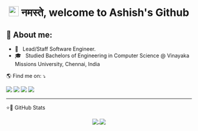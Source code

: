 <h1 align="center"><img src="https://media.giphy.com/media/hvRJCLFzcasrR4ia7z/giphy.gif" width=27px height=27px /> नमस्ते, welcome to Ashish's Github</h1>



## 📑 About me:

- 🌱 &nbsp; Lead/Staff Software Engineer.
- 🎓 &nbsp; Studied Bachelors of Engineering in Computer Science @ Vinayaka Missions University, Chennai, India

<p align="left">
🌎 Find me on: ⤵️
</p>


<p align="left">
  <a href="https://www.linkedin.com/in/asantikari/" alt="Linkedin">
  <img src="https://img.shields.io/badge/LinkedIn-0077B5?style=for-the-badge&logo=linkedin&logoColor=white" /></a>
  
  <a href="https://blog.ashishsantikari.info">
  <img src="https://img.shields.io/badge/Blog-orange?style=for-the-badge&logo=read-the-docs&logoColor=white"/></a>

  <a href="mailto:hi@ashishsantikari.info?Subject=Hello%20There!!&Body=Hi!%0AI%20saw%20your%20profile%20on%20GitHub%0A.">
  <img src="https://img.shields.io/badge/Microsoft_Outlook-0078D4?style=for-the-badge&logo=microsoft-outlook&logoColor=white"/></a>
    
  <a href="https://www.instagram.com/_stoned_traveler_/" alt="Instagram" target="_blank">
  <img src="https://img.shields.io/badge/Instagram-F77737?style=for-the-badge&logo=instagram&logoColor=white"/></a>
</p>  

---

<p align="left">
⭐🚀 GitHub Stats
</p>  
<div align="center">
<a href="https://github.com/ashishsantikari/ashishsantikari">
  <img align="center" src="https://github-readme-stats.vercel.app/api/top-langs/?username=ashishsantikari&theme=dracula&hide_langs_below=1" />
</a>
<a href="https://github.com/ashishsantikari/ashishsantikari">
<img align="center" src="https://github-readme-stats.vercel.app/api?username=ashishsantikari&show_icons=true&theme=dracula" />
</a>
</div>  


